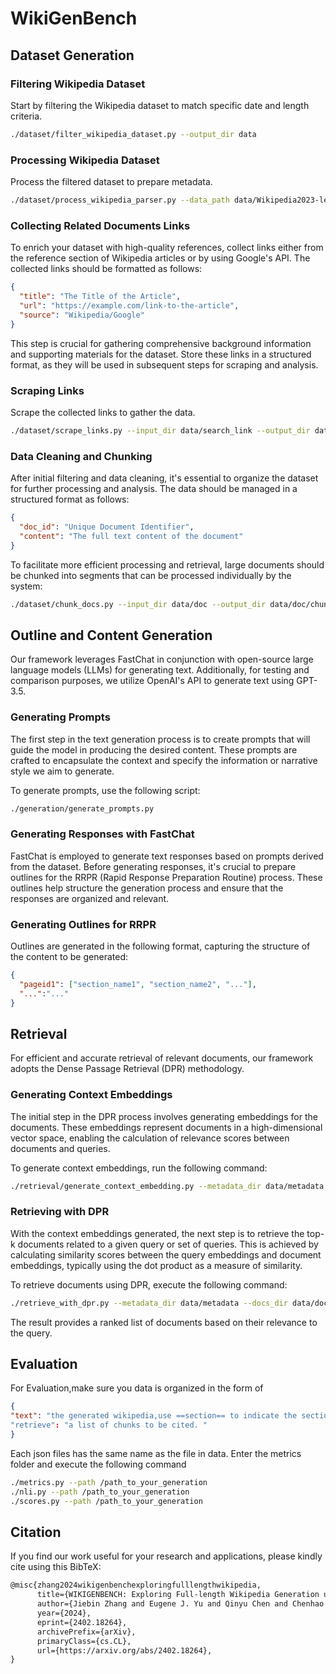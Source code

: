 # WikiGenBench

## Dataset Generation

### Filtering Wikipedia Dataset

Start by filtering the Wikipedia dataset to match specific date and length criteria.

```bash
./dataset/filter_wikipedia_dataset.py --output_dir data
```

### Processing Wikipedia Dataset

Process the filtered dataset to prepare metadata.

```bash
./dataset/process_wikipedia_parser.py --data_path data/Wikipedia2023-len-1k-to-3k/train --output_dir data/metadata
```

### Collecting Related Documents Links

To enrich your dataset with high-quality references, collect links either from the reference section of Wikipedia articles or by using Google's API. The collected links should be formatted as follows:

```json
{
  "title": "The Title of the Article",
  "url": "https://example.com/link-to-the-article",
  "source": "Wikipedia/Google"
}
```

This step is crucial for gathering comprehensive background information and supporting materials for the dataset. Store these links in a structured format, as they will be used in subsequent steps for scraping and analysis.

### Scraping Links

Scrape the collected links to gather the data.

```bash
./dataset/scrape_links.py --input_dir data/search_link --output_dir data/scraped_data
```

### Data Cleaning and Chunking

After initial filtering and data cleaning, it's essential to organize the dataset for further processing and analysis. The data should be managed in a structured format as follows:

```json
{
  "doc_id": "Unique Document Identifier",
  "content": "The full text content of the document"
}
```

To facilitate more efficient processing and retrieval, large documents should be chunked into segments that can be processed individually by the system:

```bash
./dataset/chunk_docs.py --input_dir data/doc --output_dir data/doc/chunked
```

## Outline and Content Generation

Our framework leverages FastChat in conjunction with open-source large language models (LLMs) for generating text. Additionally, for testing and comparison purposes, we utilize OpenAI's API to generate text using GPT-3.5.

### Generating Prompts

The first step in the text generation process is to create prompts that will guide the model in producing the desired content. These prompts are crafted to encapsulate the context and specify the information or narrative style we aim to generate.

To generate prompts, use the following script:

```bash
./generation/generate_prompts.py
```

### Generating Responses with FastChat

FastChat is employed to generate text responses based on prompts derived from the dataset. Before generating responses, it's crucial to prepare outlines for the RRPR (Rapid Response Preparation Routine) process. These outlines help structure the generation process and ensure that the responses are organized and relevant.

### Generating Outlines for RRPR

Outlines are generated in the following format, capturing the structure of the content to be generated:

```json
{
  "pageid1": ["section_name1", "section_name2", "..."],
  "...":"..."
}
```

## Retrieval

For efficient and accurate retrieval of relevant documents, our framework adopts the Dense Passage Retrieval (DPR) methodology.

### Generating Context Embeddings

The initial step in the DPR process involves generating embeddings for the documents. These embeddings represent documents in a high-dimensional vector space, enabling the calculation of relevance scores between documents and queries.

To generate context embeddings, run the following command:

```bash
./retrieval/generate_context_embedding.py --metadata_dir data/metadata --docs_dir data/doc/chunked --embeddings_dir dpr_context_embeddings
```

### Retrieving with DPR

With the context embeddings generated, the next step is to retrieve the top-k documents related to a given query or set of queries. This is achieved by calculating similarity scores between the query embeddings and document embeddings, typically using the dot product as a measure of similarity.

To retrieve documents using DPR, execute the following command:

```bash
./retrieve_with_dpr.py --metadata_dir data/metadata --docs_dir data/doc/chunked --embeddings_dir dpr_context_embeddings --outline_file vicuna-7b_outline.json --docs_num 50 --output_file top-50-dpr-vicuna-7b.json
```

The result provides a ranked list of documents based on their relevance to the query.

## Evaluation
For Evaluation,make sure you data is organized in the form of
```json
{
"text": "the generated wikipedia,use ==section== to indicate the section name, and [] after a sentence to indicate the cited chunks."
"retrieve": "a list of chunks to be cited. "
}
```
Each json files has the same name as the file in data.
Enter the metrics folder and execute the following command
```bash
./metrics.py --path /path_to_your_generation
./nli.py --path /path_to_your_generation
./scores.py --path /path_to_your_generation
```

## Citation

If you find our work useful for your research and applications, please kindly cite using this BibTeX:

```latex
@misc{zhang2024wikigenbenchexploringfulllengthwikipedia,
      title={WIKIGENBENCH: Exploring Full-length Wikipedia Generation under Real-World Scenario}, 
      author={Jiebin Zhang and Eugene J. Yu and Qinyu Chen and Chenhao Xiong and Dawei Zhu and Han Qian and Mingbo Song and Weimin Xiong and Xiaoguang Li and Qun Liu and Sujian Li},
      year={2024},
      eprint={2402.18264},
      archivePrefix={arXiv},
      primaryClass={cs.CL},
      url={https://arxiv.org/abs/2402.18264}, 
}
```
